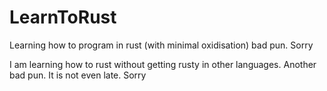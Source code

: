 # LearnToRust
Learning how to program in rust (with minimal oxidisation) bad pun. Sorry

I am learning how to rust without getting rusty in other languages. Another bad pun. It is not even late. Sorry

